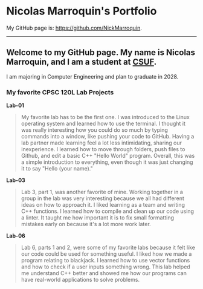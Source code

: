 
# Nicolas Marroquin's Portfolio
My GitHub page is: <https://github.com/NickMarroquin>.

-------------------------

## Welcome to my GitHub page. My name is Nicolas Marroquin, and I am a student at [CSUF](https://www.fullerton.edu/).
I am majoring in Computer Engineering and plan to graduate in 2028.




### My favorite CPSC 120L Lab Projects




**Lab-01**

> My favorite lab has to be the first one. I was introduced to the Linux operating system and learned how to use the terminal.
I thought it was really interesting how you could do so much by typing commands into a window, like pushing your code to GitHub.
Having a lab partner made learning feel a lot less intimidating, sharing our inexperience. I learned how to move through folders,
push files to Github, and edit a basic C++ "Hello World" program. Overall, this was a simple introduction to everything, even
though it was just changing it to say "Hello (your name)."


**Lab-03**

> Lab 3, part 1, was another favorite of mine. Working together in a group in the lab was very interesting because we all had different ideas on how to approach it. I liked learning as a team and writing C++ functions. I learned how to compile and
clean up our code using a linter. It taught me how important it is to fix small formatting mistakes early on because it's a lot more work later.


**Lab-06**

> Lab 6, parts 1 and 2, were some of my favorite labs because it felt like our code could be used for something useful. I liked
how we made a program relating to blackjack. I learned how to use vector functions and how to check if a user inputs something
wrong. This lab helped me understand C++ better and showed me how our programs can have real-world applications to solve problems.